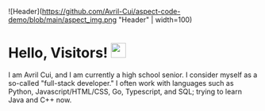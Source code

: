 ![Header](https://github.com/Avril-Cui/aspect-code-demo/blob/main/aspect_img.png "Header" | width=100)

# Hello, Visitors! <img src="https://raw.githubusercontent.com/MartinHeinz/MartinHeinz/master/wave.gif" width="30px" height="30px" />
I am Avril Cui, and I am currently a high school senior. I consider myself as a so-called "full-stack developer." I often work with languages such as Python, Javascript/HTML/CSS, Go, Typescript, and SQL; trying to learn Java and C++ now.